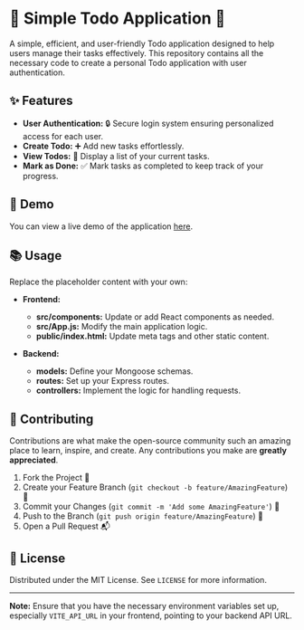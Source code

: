 # 🌟 Simple Todo Application 🌟



A simple, efficient, and user-friendly Todo application designed to help users manage their tasks effectively. This repository contains all the necessary code to create a personal Todo application with user authentication.

## ✨ Features

- **User Authentication:** 🔒 Secure login system ensuring personalized access for each user.
- **Create Todo:** ➕ Add new tasks effortlessly.
- **View Todos:** 👀 Display a list of your current tasks.
- **Mark as Done:** ✅ Mark tasks as completed to keep track of your progress.

## 🚀 Demo

You can view a live demo of the application [here](https://simple-todo-application.onrender.com).

## 📚 Usage

Replace the placeholder content with your own:

- **Frontend:**
  - **src/components:** Update or add React components as needed.
  - **src/App.js:** Modify the main application logic.
  - **public/index.html:** Update meta tags and other static content.

- **Backend:**
  - **models:** Define your Mongoose schemas.
  - **routes:** Set up your Express routes.
  - **controllers:** Implement the logic for handling requests.

## 🤝 Contributing

Contributions are what make the open-source community such an amazing place to learn, inspire, and create. Any contributions you make are **greatly appreciated**.

1. Fork the Project 🍴
2. Create your Feature Branch (`git checkout -b feature/AmazingFeature`) 🌟
3. Commit your Changes (`git commit -m 'Add some AmazingFeature'`) 💬
4. Push to the Branch (`git push origin feature/AmazingFeature`) 🚀
5. Open a Pull Request 📬

## 📄 License

Distributed under the MIT License. See `LICENSE` for more information.

---

**Note:** Ensure that you have the necessary environment variables set up, especially `VITE_API_URL` in your frontend, pointing to your backend API URL. 
